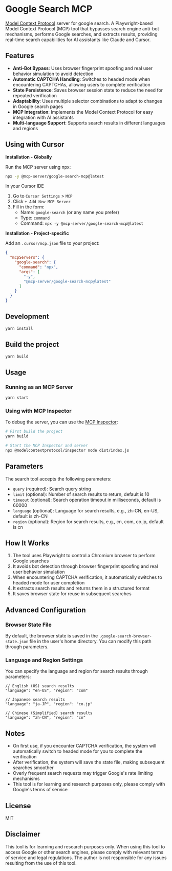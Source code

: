 # Google Search MCP

[Model Context Protocol](https://modelcontextprotocol.wiki) server for google search.
A Playwright-based Model Context Protocol (MCP) tool that bypasses search engine anti-bot mechanisms, performs Google searches, and extracts results, providing real-time search capabilities for AI assistants like Claude and Cursor.

## Features

- **Anti-Bot Bypass**: Uses browser fingerprint spoofing and real user behavior simulation to avoid detection
- **Automatic CAPTCHA Handling**: Switches to headed mode when encountering CAPTCHAs, allowing users to complete verification
- **State Persistence**: Saves browser session state to reduce the need for repeated verification
- **Adaptability**: Uses multiple selector combinations to adapt to changes in Google search pages
- **MCP Integration**: Implements the Model Context Protocol for easy integration with AI assistants
- **Multi-language Support**: Supports search results in different languages and regions


## Using with Cursor

**Installation - Globally**

Run the MCP server using npx:

```bash
npx -y @mcp-server/google-search-mcp@latest
```

In your Cursor IDE

1. Go to `Cursor Settings` > `MCP`
2. Click `+ Add New MCP Server`
3. Fill in the form:
   - Name: `google-search` (or any name you prefer)
   - Type: `command`
   - Command: `npx -y @mcp-server/google-search-mcp@latest`


**Installation - Project-specific**

Add an `.cursor/mcp.json` file to your project:

```json
{
  "mcpServers": {
    "google-search": {
      "command": "npx",
      "args": [
        "-y",
        "@mcp-server/google-search-mcp@latest"
      ]
    }
  }
}
```

## Development

```bash
yarn install
```

## Build the project

```bash
yarn build
```

## Usage

### Running as an MCP Server

```bash
yarn start
```

### Using with MCP Inspector

To debug the server, you can use the [MCP Inspector](https://github.com/modelcontextprotocol/inspector):

```bash
# First build the project
yarn build

# Start the MCP Inspector and server
npx @modelcontextprotocol/inspector node dist/index.js
```

## Parameters

The search tool accepts the following parameters:

- `query` (required): Search query string
- `limit` (optional): Number of search results to return, default is 10
- `timeout` (optional): Search operation timeout in milliseconds, default is 60000
- `language` (optional): Language for search results, e.g., zh-CN, en-US, default is zh-CN
- `region` (optional): Region for search results, e.g., cn, com, co.jp, default is cn

## How It Works

1. The tool uses Playwright to control a Chromium browser to perform Google searches
2. It avoids bot detection through browser fingerprint spoofing and real user behavior simulation
3. When encountering CAPTCHA verification, it automatically switches to headed mode for user completion
4. It extracts search results and returns them in a structured format
5. It saves browser state for reuse in subsequent searches

## Advanced Configuration

### Browser State File

By default, the browser state is saved in the `.google-search-browser-state.json` file in the user's home directory. You can modify this path through parameters.

### Language and Region Settings

You can specify the language and region for search results through parameters:

```
// English (US) search results
"language": "en-US", "region": "com"

// Japanese search results
"language": "ja-JP", "region": "co.jp"

// Chinese (Simplified) search results
"language": "zh-CN", "region": "cn"
```

## Notes

- On first use, if you encounter CAPTCHA verification, the system will automatically switch to headed mode for you to complete the verification
- After verification, the system will save the state file, making subsequent searches smoother
- Overly frequent search requests may trigger Google's rate limiting mechanisms
- This tool is for learning and research purposes only, please comply with Google's terms of service

## License

MIT

## Disclaimer

This tool is for learning and research purposes only. When using this tool to access Google or other search engines, please comply with relevant terms of service and legal regulations. The author is not responsible for any issues resulting from the use of this tool.